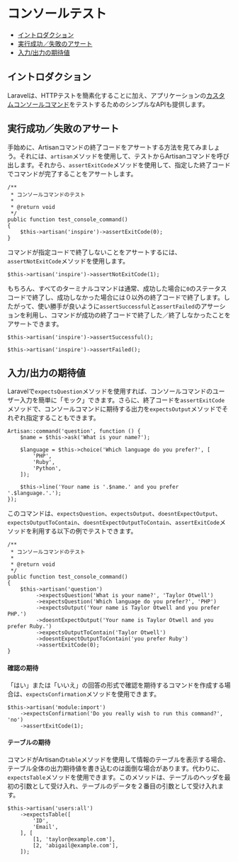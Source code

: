 # コンソールテスト

- [イントロダクション](#introduction)
- [実行成功／失敗のアサート](#success-failure-expectations)
- [入力/出力の期待値](#input-output-expectations)

<a name="introduction"></a>
## イントロダクション

Laravelは、HTTPテストを簡素化することに加え、アプリケーションの[カスタムコンソールコマンド](/docs/{{version}}/artisan)をテストするためのシンプルなAPIも提供します。

<a name="success-failure-expectations"></a>
## 実行成功／失敗のアサート

手始めに、Artisanコマンドの終了コードをアサートする方法を見てみましょう。それには、`artisan`メソッドを使用して、テストからArtisanコマンドを呼び出します。それから、`assertExitCode`メソッドを使用して、指定した終了コードでコマンドが完了することをアサートします。

    /**
     * コンソールコマンドのテスト
     *
     * @return void
     */
    public function test_console_command()
    {
        $this->artisan('inspire')->assertExitCode(0);
    }

コマンドが指定コードで終了しないことをアサートするには、`assertNotExitCode`メソッドを使用します。

    $this->artisan('inspire')->assertNotExitCode(1);

もちろん、すべてのターミナルコマンドは通常、成功した場合に`0`のステータスコードで終了し、成功しなかった場合には０以外の終了コードで終了します。したがって、使い勝手が良いように`assertSuccessful`と`assertFailed`のアサーションを利用し、コマンドが成功の終了コードで終了した／終了しなかったことをアサートできます。

    $this->artisan('inspire')->assertSuccessful();

    $this->artisan('inspire')->assertFailed();

<a name="input-output-expectations"></a>
## 入力/出力の期待値

Laravelで`expectsQuestion`メソッドを使用すれば、コンソールコマンドのユーザー入力を簡単に「モック」できます。さらに、終了コードを`assertExitCode`メソッドで、コンソールコマンドに期待する出力を`expectsOutput`メソッドでそれぞれ指定することもできます。

    Artisan::command('question', function () {
        $name = $this->ask('What is your name?');

        $language = $this->choice('Which language do you prefer?', [
            'PHP',
            'Ruby',
            'Python',
        ]);

        $this->line('Your name is '.$name.' and you prefer '.$language.'.');
    });

このコマンドは、`expectsQuestion`、`expectsOutput`、`doesntExpectOutput`、`expectsOutputToContain`、`doesntExpectOutputToContain`、`assertExitCode`メソッドを利用する以下の例でテストできます。

    /**
     * コンソールコマンドのテスト
     *
     * @return void
     */
    public function test_console_command()
    {
        $this->artisan('question')
             ->expectsQuestion('What is your name?', 'Taylor Otwell')
             ->expectsQuestion('Which language do you prefer?', 'PHP')
             ->expectsOutput('Your name is Taylor Otwell and you prefer PHP.')
             ->doesntExpectOutput('Your name is Taylor Otwell and you prefer Ruby.')
             ->expectsOutputToContain('Taylor Otwell')
             ->doesntExpectOutputToContain('you prefer Ruby')
             ->assertExitCode(0);
    }

<a name="confirmation-expectations"></a>
#### 確認の期待

「はい」または「いいえ」の回答の形式で確認を期待するコマンドを作成する場合は、`expectsConfirmation`メソッドを使用できます。

    $this->artisan('module:import')
        ->expectsConfirmation('Do you really wish to run this command?', 'no')
        ->assertExitCode(1);

<a name="table-expectations"></a>
#### テーブルの期待

コマンドがArtisanの`table`メソッドを使用して情報のテーブルを表示する場合、テーブル全体の出力期待値を書き込むのは面倒な場合があります。代わりに、`expectsTable`メソッドを使用できます。このメソッドは、テーブルのヘッダを最初の引数として受け入れ、テーブルのデータを２番目の引数として受け入れます。

    $this->artisan('users:all')
        ->expectsTable([
            'ID',
            'Email',
        ], [
            [1, 'taylor@example.com'],
            [2, 'abigail@example.com'],
        ]);
